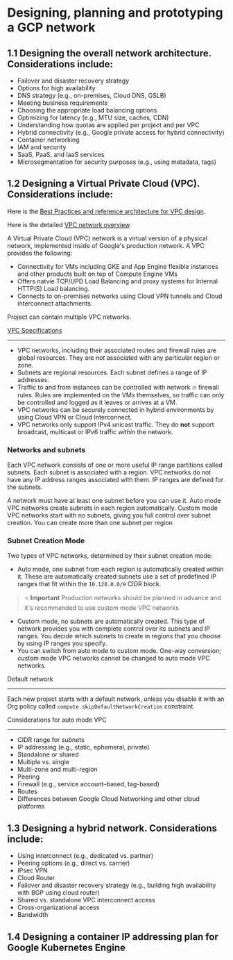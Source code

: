 # Designing, planning and prototyping a GCP network

## 1.1 Designing the overall network architecture. Considerations include:

* Failover and disaster recovery strategy
* Options for high availability
* DNS strategy (e.g., on-premises, Cloud DNS, GSLB)
* Meeting business requirements
* Choosing the appropriate load balancing options
* Optimizing for latency (e.g., MTU size, caches, CDN)
* Understanding how quotas are applied per project and per VPC
* Hybrid connectivity (e.g., Google private access for hybrid connectivity)
* Container networking
* IAM and security
* SaaS, PaaS, and IaaS services
* Microsegmentation for security purposes (e.g., using metadata, tags)

## 1.2 Designing a Virtual Private Cloud (VPC). Considerations include:

Here is the [Best Practices and reference architecture for VPC design](https://cloud.google.com/solutions/best-practices-vpc-design).

Here is the detailed [VPC network overview](https://cloud.google.com/vpc/docs/vpc).

A Virtual Private Cloud (VPC) network is a virtual version of a physical network, implemented inside of Google's production network. A VPC provides the following:
* Connectivity for VMs including GKE and App Engine flexible instances and other products built on top of Compute Engine VMs
* Offers natvie TCP/UPD Load Balancing and proxy systems for Internal HTTP(S) Load balancing.
* Connects to on-premises networks using Cloud VPN tunnels and Cloud interconnect attachments.

Project can contain multiple VPC networks.

[VPC Specifications](https://cloud.google.com/vpc/docs/vpc#specifications)

---
* VPC networks, including their associated routes and firewall rules are global resources. They are <i>not</i> associated with any particular region or zone.
* Subnets are regional resources. Each subnet defines a range of IP addresses.
* Traffic to and from instances can be controlled with network :fire: firewall rules. Rules are implemented on the VMs themselves, so traffic can only be controlled and logged as it leaves or arrives at a VM.
* VPC networks can be securely connected in hybrid environments by using Cloud VPN or Cloud Interconnect.
* VPC networks only support IPv4 unicast traffic. They do <b>not</b> support broadcast, multicast or IPv6 traffic <i>within</i> the network.

### Networks and subnets

Each VPC network consists of one or more useful IP range partitions called subnets. Each subnet is associated with a region. VPC networks do not have any IP address ranges associated with them. IP ranges are defined for the subnets.

A network must have at least one subnet before you can use it. Auto mode VPC networks create subnets in each region automatically. Custom mode VPC networks start with no subnets, giving you full control over subnet creation. You can create more than one subnet per region

### Subnet Creation Mode

Two types of VPC networks, determined by their subnet creation mode:
* Auto mode, one subnet from each region is automatically created within it. These are automatically created subnets use a set of predefined IP ranges that fit within the `10.128.0.0/9` CIDR block.
> :star: <b>Important</b> Production networks should be planned in advance and it's recommended to use custom mode VPC networks
* Custom mode, no subnets are automatically created. This type of network provides you with complete control over its subnets and IP ranges. You decide which subnets to create in regions that you choose by using IP ranges you specify.
* You can switch from auto mode to custom mode. One-way conversion; custom mode VPC networks cannot be changed to auto mode VPC networks.

Default network

---

Each new project starts with a default network, unless you disable it with an Org policy called `compute.skipDefaultNetworkCreation` constraint.

Considerations for auto mode VPC

---





* CIDR range for subnets
* IP addressing (e.g., static, ephemeral, private)
* Standalone or shared
* Multiple vs. single
* Multi-zone and multi-region
* Peering
* Firewall (e.g., service account–based, tag-based)
* Routes
* Differences between Google Cloud Networking and other cloud platforms

## 1.3 Designing a hybrid network. Considerations include:

* Using interconnect (e.g., dedicated vs. partner)
* Peering options (e.g., direct vs. carrier)
* IPsec VPN
* Cloud Router
* Failover and disaster recovery strategy (e.g., building high availability with BGP using cloud router)
* Shared vs. standalone VPC interconnect access
* Cross-organizational access
* Bandwidth

## 1.4 Designing a container IP addressing plan for Google Kubernetes Engine 